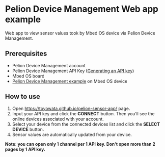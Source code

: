 
# Pelion Device Management Web app example

Web app to view sensor values took by Mbed OS device via Pelion Device Management.

## Prerequisites
* Pelion Device Management account
* Pelion Device Management API Key ([Generating an API key](https://cloud.mbed.com/docs/v2.1/integrate-web-app/api-keys.html))
* Mbed OS board
* [Pelion Device Management example](https://github.com/ARMmbed/mbed-os-example-pelion) on Mbed OS device

## How to use

1. Open https://toyowata.github.io/pelion-sensor-app/ page.
1. Input your API key and click the **CONNECT** button. Then you'll see the online devices associated with your account.
1. Select your device from the connected devices list and click the **SELECT DEVICE** button.
1. Sensor values are automatically updated from your device.

**Note: you can open only 1 channel per 1 API key. Don't open more than 2 pages by 1 API key.**

